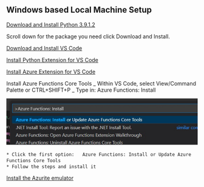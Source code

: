 ## Windows based Local Machine Setup

[Download and Install Python 3.9.1.2](https://www.python.org/downloads/release/python-3912/)

Scroll down for the package you need
click Download and Install.

[Download and Install VS Code](https://code.visualstudio.com/Download)

[Install Python Extension for VS Code](https://marketplace.visualstudio.com/items?itemName=ms-python.python)

[Install Azure Extension for VS Code](https://marketplace.visualstudio.com/items?itemName=ms-azuretools.vscode-azurefunctions)

Install Azure Functions Core Tools
_ Within VS Code, select View/Command Palette or CTRL+SHIFT+P
_ Type in: Azure Functions: Install

![lmsetup1](assets/lmsetup1.jpg)

    * Click the first option:   Azure Functions: Install or Update Azure Functions Core Tools
    * Follow the steps and install it

[Install the Azurite emulator](https://marketplace.visualstudio.com/items?itemName=Azurite.azurite)
